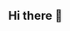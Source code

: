 ## Hi there 👋

<!--
**Eman Elmaasarawi** is a ✨ Machine Learning Engineer ✨ Welcome to my GitHub profile.

Here are some ideas to get you started:

- 🔭 I’m currently working on CAPMAS
- 🌱 I’m currently learning Machine learning and Deep learning
# CAPMAS Interactive Projects  

![CAPMAS](https://www.capmas.gov.eg/Images/logo.png)  

## Overview  
This repository contains interactive projects developed for CAPMAS (Central Agency for Public Mobilization and Statistics). These projects focus on educational tools, statistical visualization, and GIS-based applications using .NET, JavaScript, and AI-driven insights.  

## Features  
- **Book Fair Websites for Kids** - Interactive educational platforms built with ASP.NET Core MVC.  
- **Information Note for Indicators** - Web application displaying key statistical indicators.  
- **Employment Management System** - A tool for managing employment data.  
- **GIS Development** - Mapping and data visualization using ArcGIS and Dojo.  
- **Current Statistics Dashboard** - Real-time statistical insights with ASP.NET.  
- **AI & Machine Learning Projects** - Integration of AI models for data analysis.  

## Technologies Used  
- **Backend**: C#, ASP.NET Core, Entity Framework, CQRS  
- **Frontend**: JavaScript, HTML5, CSS3, Bootstrap, Dojo  
- **Database**: SQL Server, PostgreSQL, SQLite  
- **GIS Tools**: ArcGIS, Esri Web App Builder  
- **AI & ML**: Python, Azure AI, MLflow, Hugging Face  
-->
